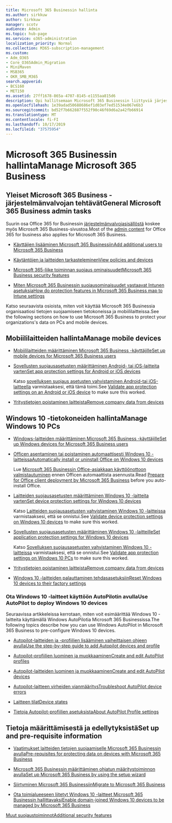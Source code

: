 ```yaml
---
title: Microsoft 365 Businessin hallinta
ms.author: sirkkuw
author: Sirkkuw
manager: scotv
audience: Admin
ms.topic: hub-page
ms.service: o365-administration
localization_priority: Normal
ms.collection: M365-subscription-management
ms.custom:
- Adm_O365
- Core_O365Admin_Migration
- MiniMaven
- MSB365
- OKR_SMB_M365
search.appverid:
- BCS160
- MET150
ms.assetid: 27ff1678-865a-4707-8145-e1155aa815d6
description: Opi hallitsemaan Microsoft 365 Businessin liittyviä järjestelmänvalvojan tehtäviä, mobiililaitteita, Windows 10Pc-laitteita ja monia tällaisia tehtäviä.
ms.openlocfilehash: 1e39adad50688686ef1d03ef7ed51534e067e6b3
ms.sourcegitcommit: bd52f7b662887f552f90c46f69d6a2a42fb66914
ms.translationtype: MT
ms.contentlocale: fi-FI
ms.lasthandoff: 10/17/2019
ms.locfileid: "37575954"
---
```

# <a name="manage-microsoft-365-business"></a><span data-ttu-id="d5582-103">Microsoft 365 Businessin hallinta</span><span class="sxs-lookup"><span data-stu-id="d5582-103">Manage Microsoft 365 Business</span></span>

## <a name="general-microsoft-365-business-admin-tasks"></a><span data-ttu-id="d5582-104">Yleiset Microsoft 365 Business -järjestelmänvalvojan tehtävät</span><span class="sxs-lookup"><span data-stu-id="d5582-104">General Microsoft 365 Business admin tasks</span></span>

<span data-ttu-id="d5582-105">Suurin osa Office 365 for Businessin [järjestelmänvalvojasisällöstä](/Office365/Admin/admin-home.md) koskee myös Microsoft 365 Business-sivustoa.</span><span class="sxs-lookup"><span data-stu-id="d5582-105">Most of the [admin content](/Office365/Admin/admin-home.md) for Office 365 for business also applies for Microsoft 365 Business.</span></span>

- [<span data-ttu-id="d5582-106">Käyttäjien lisääminen Microsoft 365 Businessiin</span><span class="sxs-lookup"><span data-stu-id="d5582-106">Add additional users to Microsoft 365 Business</span></span>](add-users-m365b.md)
    
- [<span data-ttu-id="d5582-107">Käytäntöjen ja laitteiden tarkasteleminen</span><span class="sxs-lookup"><span data-stu-id="d5582-107">View policies and devices</span></span>](view-policies-and-devices.md)
    
- [<span data-ttu-id="d5582-108">Microsoft 365-liike toiminnan suojaus ominaisuudet</span><span class="sxs-lookup"><span data-stu-id="d5582-108">Microsoft 365 Business security features</span></span>](security-features.md)
    
- [<span data-ttu-id="d5582-109">Miten Microsoft 365 Businessin suojausominaisuudet vastaavat Intunen asetuksia</span><span class="sxs-lookup"><span data-stu-id="d5582-109">How do protection features in Microsoft 365 Business map to Intune settings</span></span>](map-protection-features-to-intune-settings.md)
    
<span data-ttu-id="d5582-110">Katso seuraavista osioista, miten voit käyttää Microsoft 365 Businessia organisaatiosi tietojen suojaamiseen tietokoneissa ja mobiililaitteissa.</span><span class="sxs-lookup"><span data-stu-id="d5582-110">See the following sections on how to use Microsoft 365 Business to protect your organizations's data on PCs and mobile devices.</span></span>
  
## <a name="manage-mobile-devices"></a><span data-ttu-id="d5582-111">Mobiililaitteiden hallinta</span><span class="sxs-lookup"><span data-stu-id="d5582-111">Manage mobile devices</span></span>

- [<span data-ttu-id="d5582-112">Mobiililaitteiden määrittäminen Microsoft 365 Business -käyttäjille</span><span class="sxs-lookup"><span data-stu-id="d5582-112">Set up mobile devices for Microsoft 365 Business users</span></span>](set-up-mobile-devices.md)
    
- [<span data-ttu-id="d5582-113">Sovellusten suojausasetusten määrittäminen Android- tai iOS-laitteita varten</span><span class="sxs-lookup"><span data-stu-id="d5582-113">Set app protection settings for Android or iOS devices</span></span>](app-protection-settings-for-android-and-ios.md)
    
    <span data-ttu-id="d5582-114">Katso [sovelluksen suojaus asetusten vahvistaminen Android-tai iOS-laitteella](validate-settings-on-android-or-ios.md) varmistaaksesi, että tämä toimi.</span><span class="sxs-lookup"><span data-stu-id="d5582-114">See [Validate app protection settings on an Android or iOS device](validate-settings-on-android-or-ios.md) to make sure this worked.</span></span> 
    
- [<span data-ttu-id="d5582-115">Yritystietojen poistaminen laitteista</span><span class="sxs-lookup"><span data-stu-id="d5582-115">Remove company data from devices</span></span>](remove-company-data.md)
    
## <a name="manage-windows-10-pcs"></a><span data-ttu-id="d5582-116">Windows 10 -tietokoneiden hallinta</span><span class="sxs-lookup"><span data-stu-id="d5582-116">Manage Windows 10 PCs</span></span>

- [<span data-ttu-id="d5582-117">Windows-laitteiden määrittäminen Microsoft 365 Business -käyttäjille</span><span class="sxs-lookup"><span data-stu-id="d5582-117">Set up Windows devices for Microsoft 365 Business users</span></span>](set-up-windows-devices.md)
    
- [<span data-ttu-id="d5582-118">Officen asentaminen tai poistaminen automaattisesti Windows 10 -laitteissa</span><span class="sxs-lookup"><span data-stu-id="d5582-118">Automatically install or uninstall Office on Windows 10 devices</span></span>](auto-install-or-uninstall-office.md)
    
    <span data-ttu-id="d5582-119">Lue [Microsoft 365 Businessin Office-asiakkaan käyttöönottoon valmistautuminen](prepare-for-office-client-deployment.md) ennen Officen automaattista asennusta.</span><span class="sxs-lookup"><span data-stu-id="d5582-119">Read [Prepare for Office client deployment by Microsoft 365 Business](prepare-for-office-client-deployment.md) before you auto-install Office.</span></span> 
    
- [<span data-ttu-id="d5582-120">Laitteiden suojausasetusten määrittäminen Windows 10 -laitteita varten</span><span class="sxs-lookup"><span data-stu-id="d5582-120">Set device protection settings for Windows 10 devices</span></span>](protection-settings-for-windows-10-pcs.md)
    
    <span data-ttu-id="d5582-121">Katso [Laitteiden suojausasetusten vahvistaminen Windows 10 -laitteissa](validate-settings-on-windows-10-pcs.md) varmistaaksesi, että se onnistui.</span><span class="sxs-lookup"><span data-stu-id="d5582-121">See [Validate device protection settings on Windows 10 devices](validate-settings-on-windows-10-pcs.md) to make sure this worked.</span></span> 
    
- [<span data-ttu-id="d5582-122">Sovellusten suojausasetusten määrittäminen Windows 10 -laitteille</span><span class="sxs-lookup"><span data-stu-id="d5582-122">Set application protection settings for Windows 10 devices</span></span>](protection-settings-for-windows-10-devices.md)
    
    <span data-ttu-id="d5582-123">Katso [Sovelluksen suojausasetusten vahvistaminen Windows 10 -laitteissa](validate-protection-settings-on-windows-10-pcs.md) varmistaaksesi, että se onnistui.</span><span class="sxs-lookup"><span data-stu-id="d5582-123">See [Validate app protection settings on Windows 10 PCs](validate-protection-settings-on-windows-10-pcs.md) to make sure this worked.</span></span> 
    
- [<span data-ttu-id="d5582-124">Yritystietojen poistaminen laitteista</span><span class="sxs-lookup"><span data-stu-id="d5582-124">Remove company data from devices</span></span>](remove-company-data.md)
    
- [<span data-ttu-id="d5582-125">Windows 10 -laitteiden palauttaminen tehdasasetuksiin</span><span class="sxs-lookup"><span data-stu-id="d5582-125">Reset Windows 10 devices to their factory settings</span></span>](reset-devices-to-factory-settings.md)
    
### <a name="use-autopilot-to-deploy-windows-10-devices"></a><span data-ttu-id="d5582-126">Ota Windows 10 -laitteet käyttöön AutoPilotin avulla</span><span class="sxs-lookup"><span data-stu-id="d5582-126">Use AutoPilot to deploy Windows 10 devices</span></span>

<span data-ttu-id="d5582-127">Seuraavissa artikkeleissa kerrotaan, miten voit esimäärittää Windows 10 -laitteita käyttämällä Windows AutoPilotia Microsoft 365 Businessissa.</span><span class="sxs-lookup"><span data-stu-id="d5582-127">The following topics describe how you can use Windows AutoPilot in Microsoft 365 Business to pre-configure Windows 10 devices.</span></span>
  
- [<span data-ttu-id="d5582-128">Autopilot-laitteiden ja -profiilien lisääminen vaiheittaisen ohjeen avulla</span><span class="sxs-lookup"><span data-stu-id="d5582-128">Use the step-by-step guide to add Autopilot devices and profile</span></span>](add-autopilot-devices-and-profile.md)
    
- [<span data-ttu-id="d5582-129">Autopilot-profiilien luominen ja muokkaaminen</span><span class="sxs-lookup"><span data-stu-id="d5582-129">Create and edit AutoPilot profiles</span></span>](create-and-edit-autopilot-profiles.md)
    
- [<span data-ttu-id="d5582-130">Autopilot-laitteiden luominen ja muokkaaminen</span><span class="sxs-lookup"><span data-stu-id="d5582-130">Create and edit AutoPilot devices</span></span>](create-and-edit-autopilot-devices.md)
    
- [<span data-ttu-id="d5582-131">Autopilot-laitteen virheiden vianmääritys</span><span class="sxs-lookup"><span data-stu-id="d5582-131">Troubleshoot AutoPilot device errors</span></span>](troubleshoot-autopilot-errors.md)
    
- [<span data-ttu-id="d5582-132">Laitteen tilat</span><span class="sxs-lookup"><span data-stu-id="d5582-132">Device states</span></span>](device-states.md)
    
- [<span data-ttu-id="d5582-133">Tietoja Autopilot-profiilien asetuksista</span><span class="sxs-lookup"><span data-stu-id="d5582-133">About AutoPilot Profile settings</span></span>](autopilot-profile-settings.md)
    
## <a name="set-up-and-pre-requisite-information"></a><span data-ttu-id="d5582-134">Tietoja määrittämisestä ja edellytyksistä</span><span class="sxs-lookup"><span data-stu-id="d5582-134">Set up and pre-requisite information</span></span>

- [<span data-ttu-id="d5582-135">Vaatimukset laitteiden tietojen suojaamiselle Microsoft 365 Businessin avulla</span><span class="sxs-lookup"><span data-stu-id="d5582-135">Pre-requisites for protecting data on devices with Microsoft 365 Business</span></span>](pre-requisites-for-data-protection.md)
    
- [<span data-ttu-id="d5582-136">Microsoft 365 Businessin määrittäminen ohjatun määritystoiminnon avulla</span><span class="sxs-lookup"><span data-stu-id="d5582-136">Set up Microsoft 365 Business by using the setup wizard</span></span>](set-up.md)
    
- [<span data-ttu-id="d5582-137">Siirtyminen Microsoft 365 Businessiin</span><span class="sxs-lookup"><span data-stu-id="d5582-137">Migrate to Microsoft 365 Business</span></span>](migrate-to-microsoft-365-business.md)
    
- [<span data-ttu-id="d5582-138">Ota toimialueeseen liitetyt Windows 10 -laitteet Microsoft 365 Businessin hallittavaksi</span><span class="sxs-lookup"><span data-stu-id="d5582-138">Enable domain-joined Windows 10 devices to be managed by Microsoft 365 Business</span></span>](manage-windows-devices.md)
    
[<span data-ttu-id="d5582-139">Muut suojaustoiminnot</span><span class="sxs-lookup"><span data-stu-id="d5582-139">Additional security features</span></span>](security-features.md#additional-security-features)
    

  

